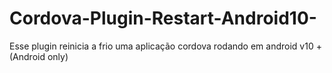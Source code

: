 # Cordova-Plugin-Restart-Android10-
Esse plugin reinicia a frio uma aplicação cordova rodando em android v10 + (Android only)
